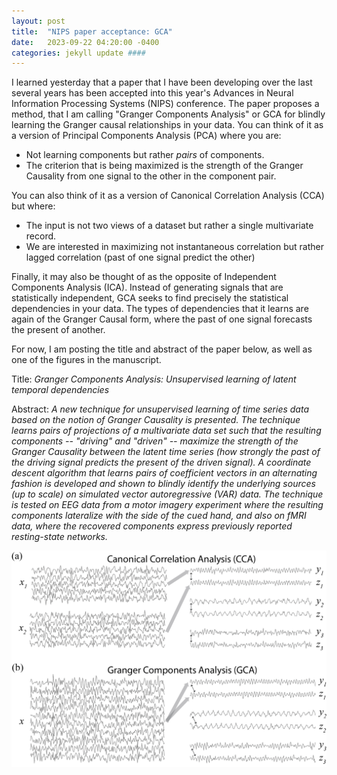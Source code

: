 ```yaml
---
layout: post
title:  "NIPS paper acceptance: GCA"
date:   2023-09-22 04:20:00 -0400
categories: jekyll update ####
---
```


I learned yesterday that a paper that I have been developing over the last several years has been accepted
into this year's Advances in Neural Information Processing Systems (NIPS) conference. The paper proposes
a method, that I am calling "Granger Components Analysis" or GCA for blindly learning the Granger causal
relationships in your data. You can think of it as a version of Principal Components Analysis (PCA) where you are:
- Not learning components but rather *pairs* of components.
- The criterion that is being maximized is the strength of the Granger Causality from one signal to the other in the component pair.

You can also think of it as a version of Canonical Correlation Analysis (CCA) but where:
- The input is not two views of a dataset but rather a single multivariate record. 
- We are interested in maximizing not instantaneous correlation but rather lagged correlation (past of one signal predict the other)

Finally, it may also be thought of as the opposite of Independent Components Analysis (ICA). Instead of
generating signals that are statistically independent, GCA seeks to find precisely the statistical 
dependencies in your data. The types of dependencies that it learns are again of the Granger Causal form,
where the past of one signal forecasts the present of another. 

For now, I am posting the title and abstract of the paper below, as well as one of the figures in the manuscript.

Title: *Granger Components Analysis: Unsupervised learning of latent temporal dependencies*

Abstract: *A new technique for unsupervised learning of time series data based on the notion of Granger Causality is presented. The technique learns pairs of projections of a multivariate data set such that the resulting components -- "driving" and "driven" -- maximize the strength of the Granger Causality between the latent time series (how strongly the past of the driving signal predicts the present of the driven signal). A coordinate descent algorithm that learns pairs of coefficient vectors in an alternating fashion is developed and shown to blindly identify the underlying sources (up to scale) on simulated vector autoregressive (VAR) data. The technique is tested on EEG data from a motor imagery experiment where the resulting components lateralize with the side of the cued hand, and also on fMRI data, where the recovered components express previously reported resting-state networks.*

![A diagram of Granger Components Analysis](/docs/assets/cartoon-nips.png)

